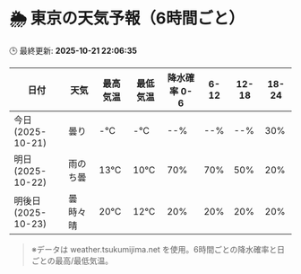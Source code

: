 # 🌦️ 東京の天気予報（6時間ごと）

🕒 最終更新: **2025-10-21 22:06:35**

| 日付 | 天気 | 最高気温 | 最低気温 | 降水確率 0-6 | 6-12 | 12-18 | 18-24 |
|------|------|----------|----------|------------|------|------|------|
| 今日 (2025-10-21) | 曇り | -℃ | -℃ | --% | --% | --% | 30% |
| 明日 (2025-10-22) | 雨のち曇 | 13℃ | 10℃ | 70% | 70% | 50% | 20% |
| 明後日 (2025-10-23) | 曇時々晴 | 20℃ | 12℃ | 20% | 20% | 20% | 20% |

> ※データは weather.tsukumijima.net を使用。6時間ごとの降水確率と日ごとの最高/最低気温。
